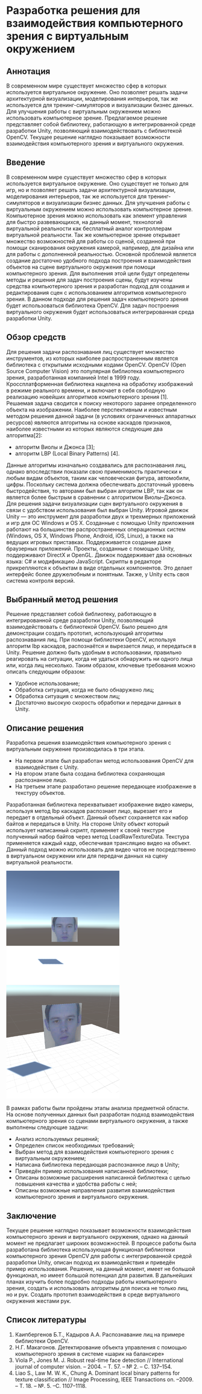 # Разработка решения для взаимодействия компьютерного зрения с виртуальным окружением

## Аннотация
В современном мире существует множество сфер в которых используется виртуальное окружение. Оно позволяет решать задачи архитектурной визуализации, моделирования интерьеров, так же используется для тренинг-симуляторов и визуализации бизнес данных. Для улучшения работы с виртуальным окружением можно использовать компьютерное зрение.
Предлагаемое решение представляет собой библиотеку, работающую в интегрированной среде разработки Unity, позволяющий взаимодействовать с библиотекой OpenCV. Текущее решение наглядно показывает возможности взаимодействия компьютерного зрения и виртуального окружения.

## Введение
В современном мире существует множество сфер в которых используется виртуальное окружение. Оно существует не только для игр, но и позволяет решать задачи архитектурной визуализации, моделирования интерьеров, так же используется для тренинг-симуляторов и визуализации бизнес данных. Для улучшения работы с виртуальным окружением можно использовать компьютерное зрение.
Компьютерное зрения можно использовать как элемент управления для быстро развевающихся, на данный момент, технологий виртуальной реальности как бесплатный аналог контроллерам виртуальной реальности. Так же компьютерное зрение открывает множество возможностей для работы со сценой, созданной при помощи сканирования окружения камерой, например, для дизайна или для работы с дополненной реальностью.  Основной проблемой является создание достаточно удобного подхода построения и взаимодействия объектов на сцене виртуального окружения при помощи компьютерного зрения. Для выполнения этой цели будут определены методы и решения для задач построения сцены, будут изучены средства компьютерного зрения и разработан подход для создания и редактирования сцен с использованием алгоритмов компьютерного зрения. В данном подходе для решения задач компьютерного зрения будет использоваться библиотека OpenCV. Для задач построения виртуального окружения будет использоваться интегрированная среда разработки Unity.

## Обзор средств
Для решения задачи распознавания лиц существует множество инструментов, из которых наиболее распространенным является библиотека с открытыми исходными кодами OpenCV. OpenCV (Open Source Computer Vision) это популярная библиотека компьютерного зрения, разработанная компанией Intel в 1999 году. Кроссплатформенная библиотека нацелена на обработку изображений в режиме реального времени, и включает в себя свободную реализацию новейших алгоритмов компьютерного зрения [1]. Решаемая задача сводится к поиску некоторого заранее определенного объекта на изображении. Наиболее перспективным и известным методом решения данной задачи (в условиях ограниченных аппаратных ресурсов) являются алгоритмы на основе каскадов признаков, наиболее известными из которых являются следующие два алгоритма[2]:
* алгоритм Виолы и Джонса [3];
* алгоритм LBP (Local Binary Patterns) [4].

Данные алгоритмы изначально создавались для распознавания лиц, однако впоследствии показали свою применимость практически к любым видам объектов, таким как человеческая фигура, автомобили, цифры. Поскольку система должна обеспечивать достаточный уровень быстродействия, то авторами был выбран алгоритм LBP, так как он является более быстрым в сравнении с алгоритмом Виолы–Джонса.
Для решения задачи визуализации сцен виртуального окружения  в связи с удобством использования был выбран Unity. Игровой движок Unity — это инструмент для разработки двух и трехмерных приложений и игр для ОС Windows и OS X. Созданные с помощью Unity приложения работают на большинстве распространенных операционных систем (Windows, OS X, Windows Phone, Android, iOS, Linux), а также на ведущих игровых приставках. Поддерживается создание даже браузерных приложений. Проекты, созданные с помощью Unity, поддерживают DirectX и OpenGL.
Движок поддерживает два основных языка: C# и модификацию JavaScript. Скрипты в редакторе прикрепляются к объектам в виде отдельных компонентов. Это делает интерфейс более дружелюбным и понятным. Также, у Unity есть своя система контроля версий.

## Выбранный метод решения
Решение представляет собой библиотеку, работающую в интегрированной среде разработки Unity, позволяющий взаимодействовать с библиотекой OpenCV. Было решено для демонстрации создать прототип, использующий алгоритмы распознавания лиц. При помощи библиотеки OpenCV, используя алгоритм lbp каскадов, распознаётся и вырезается лицо, и передаться в Unity.
Решение должно быть удобным в использовании, правильно реагировать на ситуации, когда не удаться обнаружить ни одного лица или, когда лиц несколько. 
Таким образом, ключевые требования можно описать следующим образом:
* Удобное использование;
* Обработка ситуация, когда не было обнаружено лиц;
* Обработка ситуация с множеством лиц;
* Достаточно высокую скорость обработки и передачи данных в Unity.

## Описание решения
Разработка решения взаимодействия компьютерного зрения с виртуальным окружение производилась в три этапа.  
* На первом этапе был разработан метод использования OpenCV для взаимодействия с Unity.
* На втором этапе была создана библиотека сохраняющая распознанное лицо.
* На третьем этапе разработано решение передающее изображение в текстуру объектов. 

Разработанная библиотека перехватывает изображение видео камеры, используя метод lbp каскадов распознает лицо, вырезает его и передает в отдельный объект. Данный объект сохраняется как набор байтов и передаться в Unity. На стороне Unity объект который использует написанный скрипт, применяет к своей текстуре полученный набор байтов через метод LoadRawTextureData. Текстура применяется каждый кадр, обеспечивая трансляцию видео на объект. Данный подход можно использовать для видео чатов не посредственно в виртуальном окружении или для передачи данных на сцену виртуальной реальности.

![Рис. 1 - Пример использования разработанной библиотеки](img/art1.png)
![Рис. 2 - Пример использования разработанной библиотеки](img/art2.png)

В рамках работы были пройдены этапы анализа предметной области. На основе полученных данных был разработан подход взаимодействия компьютерного зрения со сценами виртуального окружения, а также выполнены следующие задачи:
* Анализ используемых решений;
* Определен список необходимых требований;
* Выбран метод для взаимодействия компьютерного зрения с виртуальным окружением;
* Написана библиотека передающая распознанное лицо в Unity;
* Приведён пример использования написанной библиотеки;
* Описаны возможные расширения написанной библиотека с целью повышения качества и удобства работы с ней;
* Описаны возможные направления развития взаимодействия компьютерного зрения и виртуального окружения.

## Заключение
Текущее решение наглядно показывает возможности взаимодействия компьютерного зрения и виртуального окружения, однако на данный момент не предлагает широких возможностей. В процессе работы была разработана библиотека использующая функционал библиотеки компьютерного зрения OpenCV для работы с интегрированной средой разработки Unity, описан подход их взаимодействия и приведён пример использования. Решение, на данный момент, имеет не большой функционал, но имеет большой потенциал для развития.
В дальнейших планах изучить более подробно подходы работы компьютерного зрения, создать и использовать алгоритмы для поиска не только лиц, но и рук. Создать прототип взаимодействия в среде виртуального окружения жестами рук.

## Список литературы
1. Каипбергенов Б.Т., Кадыров А.А. Распознавание лиц на примере библиотеки OpenCV.
2. Н.Г. Макагонов. Детектирование объекта управления с помощью компьютерного зрения в системе «шарик на балансире»
3. Viola P., Jones M. J. Robust real-time face detection // International journal of computer vision. – 2004. – Т. 57. – № 2. – С. 137–154.
4. Liao S., Law M. W. K., Chung A. Dominant local binary patterns for texture classification // Image Processing, IEEE Transactions on. –2009. – Т. 18. – №. 5. –С. 1107–1118.
